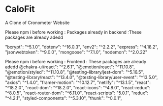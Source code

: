 # CaloFit
A Clone of Cronometer Website



Please npm i before working : Packages already in backend :These packages are already adedd 

"bcrypt": "^5.1.0",
    "dotenv": "^16.0.3",
    "env2": "^2.2.2",
    "express": "^4.18.2",
    "jsonwebtoken": "^9.0.0",
    "mongoose": "^7.1.0",
    "nodemon": "^2.0.22"

Please npm i before working : Frontend : These packages are already adedd 
    @chakra-ui/react": "^2.6.1",
    "@emotion/react": "^11.10.8",
    "@emotion/styled": "^11.10.8",
    "@testing-library/jest-dom": "^5.16.5",
    "@testing-library/react": "^13.4.0",
    "@testing-library/user-event": "^13.5.0",
    "axios": "^1.4.0",
    "framer-motion": "^10.12.7",
    "netlify": "^13.1.5",
    "react": "^18.2.0",
    "react-dom": "^18.2.0",
    "react-icons": "^4.8.0",
    "react-redux": "^8.0.5",
    "react-router-dom": "^6.11.0",
    "react-scripts": "5.0.1",
    "redux": "^4.2.1",
    "styled-components": "^5.3.10",
    "thunk": "^0.0.1",
